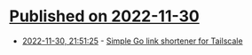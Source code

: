 # [Published on 2022-11-30](index.md)

* [2022-11-30, 21:51:25](https://lobste.rs/s/ps6bei/simple_go_link_shortener_for_tailscale) - [Simple Go link shortener for Tailscale](https://tailscale.com/blog/golink/)
